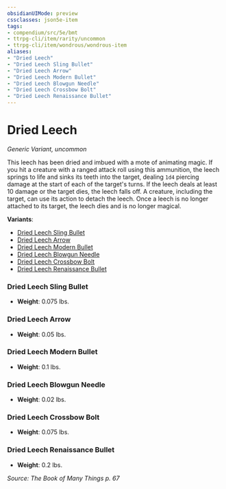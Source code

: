 ```yaml
---
obsidianUIMode: preview
cssclasses: json5e-item
tags:
- compendium/src/5e/bmt
- ttrpg-cli/item/rarity/uncommon
- ttrpg-cli/item/wondrous/wondrous-item
aliases: 
- "Dried Leech"
- "Dried Leech Sling Bullet"
- "Dried Leech Arrow"
- "Dried Leech Modern Bullet"
- "Dried Leech Blowgun Needle"
- "Dried Leech Crossbow Bolt"
- "Dried Leech Renaissance Bullet"
---
```

# Dried Leech
*Generic Variant, uncommon*  


This leech has been dried and imbued with a mote of animating magic. If you hit a creature with a ranged attack roll using this ammunition, the leech springs to life and sinks its teeth into the target, dealing `1d4` piercing damage at the start of each of the target's turns. If the leech deals at least 10 damage or the target dies, the leech falls off. A creature, including the target, can use its action to detach the leech. Once a leech is no longer attached to its target, the leech dies and is no longer magical.

**Variants**:
- [Dried Leech Sling Bullet](#Dried%20Leech%20Sling%20Bullet)
- [Dried Leech Arrow](#Dried%20Leech%20Arrow)
- [Dried Leech Modern Bullet](#Dried%20Leech%20Modern%20Bullet)
- [Dried Leech Blowgun Needle](#Dried%20Leech%20Blowgun%20Needle)
- [Dried Leech Crossbow Bolt](#Dried%20Leech%20Crossbow%20Bolt)
- [Dried Leech Renaissance Bullet](#Dried%20Leech%20Renaissance%20Bullet)

### Dried Leech Sling Bullet

- **Weight**: 0.075 lbs.

### Dried Leech Arrow

- **Weight**: 0.05 lbs.

### Dried Leech Modern Bullet

- **Weight**: 0.1 lbs.

### Dried Leech Blowgun Needle

- **Weight**: 0.02 lbs.

### Dried Leech Crossbow Bolt

- **Weight**: 0.075 lbs.

### Dried Leech Renaissance Bullet

- **Weight**: 0.2 lbs.


*Source: The Book of Many Things p. 67*